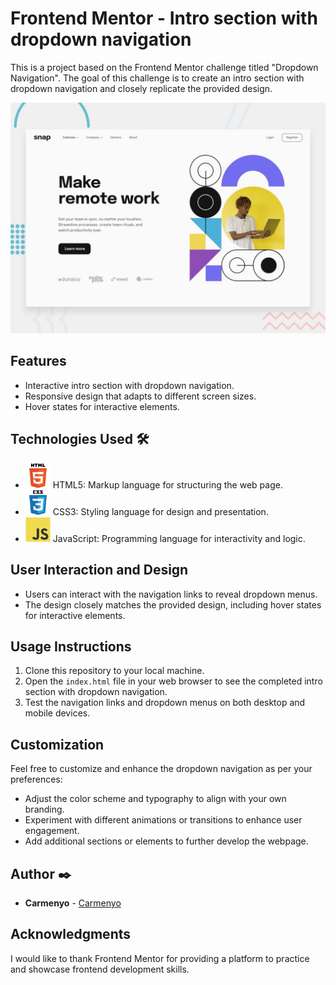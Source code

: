 # Frontend Mentor - Intro section with dropdown navigation

This is a project based on the Frontend Mentor challenge titled "Dropdown Navigation". The goal of this challenge is to create an intro section with dropdown navigation and closely replicate the provided design.

![Design preview for the Intro section with dropdown navigation coding challenge](./design/desktop-preview.jpg)

## Features

- Interactive intro section with dropdown navigation.
- Responsive design that adapts to different screen sizes.
- Hover states for interactive elements.

## Technologies Used 🛠️

- <img src="https://raw.githubusercontent.com/devicons/devicon/master/icons/html5/html5-original-wordmark.svg" alt="html5" width="40" height="40"/> HTML5: Markup language for structuring the web page.
- <img src="https://raw.githubusercontent.com/devicons/devicon/master/icons/css3/css3-original-wordmark.svg" alt="css3" width="40" height="40"/> CSS3: Styling language for design and presentation.
- <img src="https://raw.githubusercontent.com/devicons/devicon/master/icons/javascript/javascript-original.svg" alt="javascript" width="40" height="40"/> JavaScript: Programming language for interactivity and logic.

## User Interaction and Design

- Users can interact with the navigation links to reveal dropdown menus.
- The design closely matches the provided design, including hover states for interactive elements.

## Usage Instructions

1. Clone this repository to your local machine.
2. Open the `index.html` file in your web browser to see the completed intro section with dropdown navigation.
3. Test the navigation links and dropdown menus on both desktop and mobile devices.

## Customization

Feel free to customize and enhance the dropdown navigation as per your preferences:

- Adjust the color scheme and typography to align with your own branding.
- Experiment with different animations or transitions to enhance user engagement.
- Add additional sections or elements to further develop the webpage.

## Author ✒️

- **Carmenyo** - [Carmenyo](https://github.com/carmenyo)

## Acknowledgments

I would like to thank Frontend Mentor for providing a platform to practice and showcase frontend development skills.

